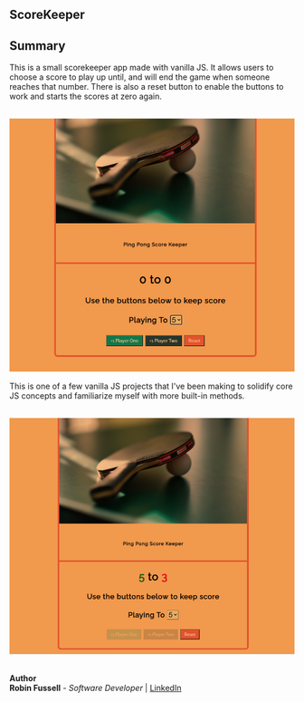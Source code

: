 ## ScoreKeeper



## Summary

This is a small scorekeeper app made with vanilla JS. It allows users to choose a score to play up until, and will end the game when someone reaches that number. There is also a reset button to enable the buttons to work and starts the scores at zero again.


<br>

 <img src="sk-start.png">

<br>

This is one of a few vanilla JS projects that I've been making to solidify core JS concepts and familiarize myself with more built-in methods.


<br>


 <img src="sk-win.png">

 <br>
 <br>

**Author**
<br>
**Robin Fussell** _- Software Developer_ | [LinkedIn](https://www.linkedin.com/in/robin-fussell17/)